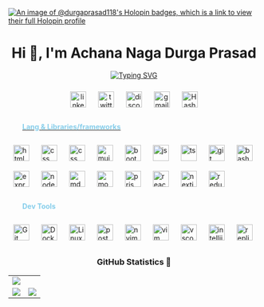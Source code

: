 [![An image of @durgaprasad118's Holopin badges, which is a link to view their full Holopin profile](https://holopin.me/durgaprasad118)](https://holopin.io/@durgaprasad118)
<h1 align="center">Hi 👋, I'm Achana Naga Durga Prasad</h1>

<div align="center">

[![Typing SVG](https://readme-typing-svg.demolab.com?font=Fira+Code&weight=900&size=26&duration=3000&pause=500&color=FDFEFE&background=2A2E3425&center=true&vCenter=true&&lines=Full+Stack+Web+Developer)](https://git.io/typing-svg)
</div>
<p align="center">
  <a
    href="https://www.linkedin.com/in/dp1108/"
    target="_blank"
    ><img
      style="margin: 10px"
      src="https://skillicons.dev/icons?i=linkedin&theme=dark"
      alt="linkedin"
      height="32"
  /></a>
  <a
    href="https://twitter.com/durgaprasad_118"
    target="_blank"
    ><img
      style="margin: 10px"
      src="https://skillicons.dev/icons?i=twitter&theme=dark"
      alt="twitter"
      height="32"
  /></a>
  <a
    href="https://discord.gg/1027770464824741908"
    target="_blank"
    ><img
      style="margin: 10px"
      src="https://skillicons.dev/icons?i=discord&theme=dark"
      alt="discord"
      height="32"
  /></a>
<a
  href="mailto:durgaprasadachana1108@gmail.com"
  target="_blank"
  ><img
    style="margin: 10px"
    src="https://skillicons.dev/icons?i=gmail&theme=dark"
    alt="gmail"
    height="32"
/></a>
  <a href="https://hashnode.com/@durgaprasad1108" target="blank"  ><img src="https://cdn.hashnode.com/res/hashnode/image/upload/v1611902473383/CDyAuTy75.png?auto=compress" style="margin:10px" alt="Hashnode Profile" height="32" />
</p>

<h4 align="left" style="padding-Left:28px; color:skyblue">Lang & Libraries/frameworks</h4>
<p align="left">
  <a
    href="https://www.docker.com/"
    target="_blank"
    ><img
      style="margin: 10px"
      src="https://skillicons.dev/icons?i=html&theme=dark"
      alt="html"
      height="32"
  /></a>
  <a
    href="https://www.linux.org/"
    target="_blank"
    ><img
      style="margin: 10px"
      src="https://skillicons.dev/icons?i=css&theme=dark"
      alt="css"
      height="32"
  /></a>
   <a
    href="https://www.linux.org/"
    target="_blank"
    ><img
      style="margin: 10px"
      src="https://skillicons.dev/icons?i=tailwind&theme=dark"
      alt="css tailwind"
      height="32"
  /></a>
  <a
    href="https://www.linux.org/"
    target="_blank"
    ><img
      style="margin: 10px"
      src="https://skillicons.dev/icons?i=mui&theme=dark"
      alt="mui"
      height="32"
  /></a>
   <a
    href="https://www.linux.org/"
    target="_blank"
    ><img
      style="margin: 10px"
      src="https://skillicons.dev/icons?i=bootstrap&theme=dark"
      alt="bootstrap"
      height="32"
  /></a>
  <a
    href="https://www.linux.org/"
    target="_blank"
    ><img
      style="margin: 10px"
      src="https://skillicons.dev/icons?i=js&theme=dark"
      alt="js"
      height="32"
  /></a>
   <a
    href="https://www.linux.org/"
    target="_blank"
    ><img
      style="margin: 10px"
      src="https://skillicons.dev/icons?i=ts&theme=dark"
      alt="ts"
      height="32"
  /></a>
  <a
    href="https://www.linux.org/"
    target="_blank"
    ><img
      style="margin: 10px"
      src="https://skillicons.dev/icons?i=git&theme=dark"
      alt="git"
      height="32"
  /></a>
   <a
    href="https://www.linux.org/"
    target="_blank"
    ><img
      style="margin: 10px"
      src="https://skillicons.dev/icons?i=bash&theme=dark"
      alt="bash"
      height="32"
  /></a>
  <a
    href="https://www.linux.org/"
    target="_blank"
    ><img
      style="margin: 10px"
      src="https://skillicons.dev/icons?i=express&theme=dark"
      alt="express"
      height="32"
  /></a>
  <a
    href="https://www.linux.org/"
    target="_blank"
    ><img
      style="margin: 10px"
      src="https://skillicons.dev/icons?i=nodejs&theme=dark"
      alt="nodejs"
      height="32"
  /></a>
    <a
    href="https://www.linux.org/"
    target="_blank"
    ><img
      style="margin: 10px"
      src="https://skillicons.dev/icons?i=markdown&theme=dark"
      alt="md"
      height="32"
  /></a>
    <a
    href="https://www.linux.org/"
    target="_blank"
    ><img
      style="margin: 10px"
      src="https://skillicons.dev/icons?i=mongodb&theme=dark"
      alt="mongodb"
      height="32"
  /></a>
        <a
    href="https://www.linux.org/"
    target="_blank"
    ><img
      style="margin: 10px"
      src="https://skillicons.dev/icons?i=prisma&theme=dark"
      alt="prisma"
      height="32"
  /></a>
    <a
    href="https://www.linux.org/"
    target="_blank"
    ><img
      style="margin: 10px"
      src="https://skillicons.dev/icons?i=react&theme=dark"
      alt="react"
      height="32"
  /></a>
    <a
    href="https://www.linux.org/"
    target="_blank"
    ><img
      style="margin: 10px"
      src="https://skillicons.dev/icons?i=nextjs&theme=dark"
      alt="nextjs"
      height="32"
  /></a>
   <a
    href="https://www.linux.org/"
    target="_blank"
    ><img
      style="margin: 10px"
      src="https://skillicons.dev/icons?i=redux&theme=dark"
      alt="redux"
      height="32"
  /></a>
</p>

<h4 align="left" style="padding-Left:28px; color:skyblue">Dev Tools</h4>
<p align="left">
  <a
    href="https://github.com/"
    target="_blank"
    ><img
      style="margin: 10px"
      src="https://skillicons.dev/icons?i=github&theme=dark"
      alt="Git"
      height="32"
  /></a>
  <a
    href="https://www.docker.com/"
    target="_blank"
    ><img
      style="margin: 10px"
      src="https://skillicons.dev/icons?i=docker&theme=dark"
      alt="Docker"
      height="32"
  /></a>
  <a
    href="https://www.linux.org/"
    target="_blank"
    ><img
      style="margin: 10px"
      src="https://skillicons.dev/icons?i=linux&theme=dark"
      alt="Linux"
      height="32"
  /></a>
  <a
    href="https://www.linux.org/"
    target="_blank"
    ><img
      style="margin: 10px"
      src="https://skillicons.dev/icons?i=postman&theme=dark"
      alt="postman"
      height="32"
  /></a>
  <a
    href="https://www.linux.org/"
    target="_blank"
    ><img
      style="margin: 10px"
      src="https://skillicons.dev/icons?i=neovim&theme=dark"
      alt="nvim"
      height="32"
  /></a>
   <a
    href="https://www.linux.org/"
    target="_blank"
    ><img
      style="margin: 10px"
      src="https://skillicons.dev/icons?i=vim&theme=dark"
      alt="vim"
      height="32"
  /></a>
  <a
    href="https://www.linux.org/"
    target="_blank"
    ><img
      style="margin: 10px"
      src="https://skillicons.dev/icons?i=vscode&theme=dark"
      alt="vscode"
      height="32"
  /></a>
   <a
    href="https://www.linux.org/"
    target="_blank"
    ><img
      style="margin: 10px"
      src="https://skillicons.dev/icons?i=idea&theme=dark"
      alt="intellij idea"
      height="32"
  /></a>
  <a
    href="https://www.linux.org/"
    target="_blank"
    ><img
      style="margin: 10px"
      src="https://skillicons.dev/icons?i=replit&theme=dark"
      alt="replit"
      height="32"
  /></a>
</p>


<h3 align="center">GitHub Statistics 📃</h3>
<table>
	<tr>
		<td colspan = "2"><a href = "https://adithyask.com"><img src="https://github-readme-activity-graph.vercel.app/graph?username=durgaprasad118&bg_color=2e3440&hide_border=true&point=false&line=88c0d0&radius=8&area=true&area_color=88c0d0&title_color=ffffff&color=ffffff"></a></td>
	</tr>
	<tr>
		<td><a href="https://github.com/durgaprasad118"><img src="https://github-readme-streak-stats.herokuapp.com/?user=durgaprasad118&theme=nord"></a></td>
		<td><a href="https://github.com/durgaprasad118"><img src="http://github-profile-summary-cards.vercel.app/api/cards/profile-details?username=durgaprasad118&theme=nord_dark"></a></td>
	</tr>
	</table>


